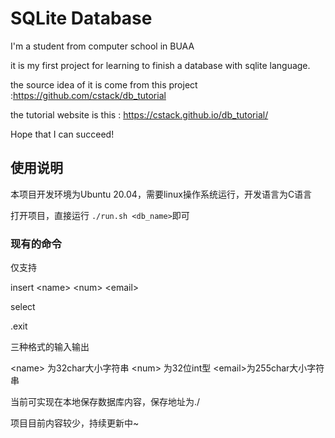 # SQLite Database

I'm a student from computer school in BUAA

it is my first project for learning to finish a database with sqlite language.

the source idea of it is come from this project :https://github.com/cstack/db_tutorial

the tutorial website is this : https://cstack.github.io/db_tutorial/

Hope that I can succeed!


## 使用说明
本项目开发环境为Ubuntu 20.04，需要linux操作系统运行，开发语言为C语言

打开项目，直接运行
`./run.sh <db_name>`即可

### 现有的命令
仅支持

insert \<name> \<num> \<email> 

select

.exit

三种格式的输入输出

\<name> 为32char大小字符串 \<num> 为32位int型 \<email>为255char大小字符串

当前可实现在本地保存数据库内容，保存地址为./


项目目前内容较少，持续更新中~